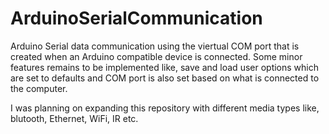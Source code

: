 # ArduinoSerialCommunication
Arduino Serial data communication using the viertual COM port that is created when an Arduino compatible device is connected.
Some minor features remains to be implemented like, save and load user options which are set to defaults and COM port is also set based on what is connected to the computer.

I was planning on expanding this repository with different media types like, blutooth, Ethernet, WiFi, IR etc.
